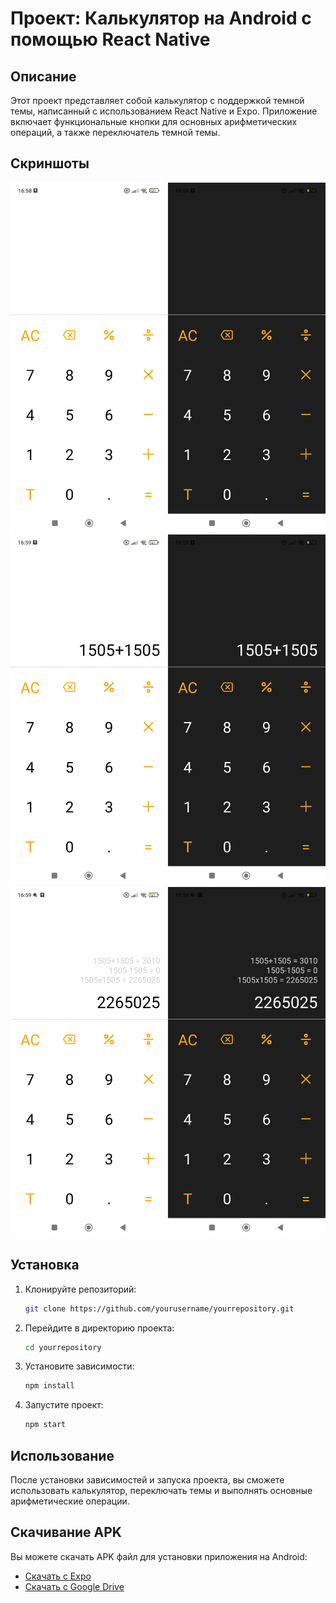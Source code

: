 # Проект: Калькулятор на Android с помощью React Native 

## Описание

Этот проект представляет собой калькулятор с поддержкой темной темы, написанный с использованием React Native и Expo. Приложение включает функциональные кнопки для основных арифметических операций, а также переключатель темной темы.

## Скриншоты

![Скриншот 1](assets/images/screenshot1.jpg)
![Скриншот 2](assets/images/screenshot2.jpg)
![Скриншот 3](assets/images/screenshot3.jpg)

## Установка

1. Клонируйте репозиторий:
    ```sh
    git clone https://github.com/yourusername/yourrepository.git
    ```
2. Перейдите в директорию проекта:
    ```sh
    cd yourrepository
    ```
3. Установите зависимости:
    ```sh
    npm install
    ```
4. Запустите проект:
    ```sh
    npm start
    ```


## Использование

После установки зависимостей и запуска проекта, вы сможете использовать калькулятор, переключать темы и выполнять основные арифметические операции.

## Скачивание APK

Вы можете скачать APK файл для установки приложения на Android:

- [Скачать с Expo](https://expo.dev/artifacts/eas/dCN1PM4pboQfgtN7a5Tzng.apk)
- [Скачать с Google Drive](https://drive.google.com/file/d/1V591Qe1TISsnMex8yiXfLa5NOCaM4IYa/view?usp=sharing)
